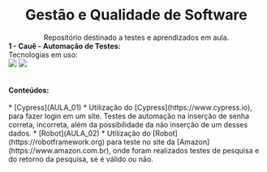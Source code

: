 <h1 align=center>Gestão e Qualidade de Software</h1>
<div align=center>Repositório destinado a testes e aprendizados em aula.</div>
<strong>1 - Cauê - Automação de Testes:</strong><br>
Tecnologias em uso:
<div>
    <img src="https://img.shields.io/badge/Cypress-green">
    <img src="https://img.shields.io/badge/Robot-blue">
</div>
<br></br>
<strong>Conteúdos:</strong>
<br></br>
* [Cypress](AULA_01)
  * Utilização do [Cypress](https://www.cypress.io), para fazer login em um site. Testes de automação na inserção de senha correta, incorreta, além da possibilidade da não inserção de um desses dados.
* [Robot](AULA_02)
  * Utilização do [Robot](https://robotframework.org) para teste no site da [Amazon](https://www.amazon.com.br), onde foram realizados testes de pesquisa e do retorno da pesquisa, se é válido ou não.
<br></br>


